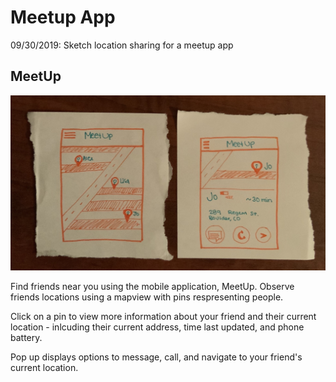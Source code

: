 # Meetup App

09/30/2019: Sketch location sharing for a meetup app

## MeetUp

![Meet Up App](../Imgs/locationapp.jpg)

Find friends near you using the mobile application, MeetUp. Observe  friends locations using a mapview with pins respresenting people.

Click on a pin to view more information about your friend and their current location - inlcuding their current address, time last updated, and phone battery.

Pop up displays options to message, call, and navigate to your friend's current location.
